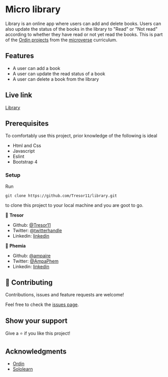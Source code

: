# Micro library

Library is an online app where users can add and delete books. Users can also update the status of the books in the library to "Read" or "Not read" according to whether they have read or not yet read the books. This is part of the [Ordin projects](https://www.theodinproject.com/courses/javascript/lessons/library) from the [microverse](https://www.microverse.org/)  curriculum.

## Features
- A user can add a book
- A user can update the read status of a book
- A user can delete a book from the library

## Live link
[Library](https://raw.githack.com/Tresor11/library/features/index.html)

## Prerequisites
To comfortably use this project, prior knowledge of the following is ideal
- Html and Css
- Javascript
- Eslint
- Bootstrap 4

### Setup
Run 
~~~ 
git clone https://github.com/Tresor11/library.git 
~~~
to clone this project to your local machine and you are goot to go.


👤 **Tresor**

- Github: [@Tresor11](https://github.com/Tresor11)
- Twitter: [@twitterhandle](https://twitter.com/twitterhandle)
- Linkedin: [linkedin](https://linkedin.com/linkedinhandle)

👤 **Phemia**

- Github: [@ampaire](https://github.com/ampaire)
- Twitter: [@AmpaPhem](https://twitter.com/AmpaPhem)
- Linkedin: [linkedin](https://linkedin.com/ampaire-phemia)


## 🤝 Contributing

Contributions, issues and feature requests are welcome!

Feel free to check the [issues page](issues/).

## Show your support

Give a ⭐️ if you like this project!

## Acknowledgments
- [Ordin](https://www.theodinproject.com/courses/javascript/lessons/library)
- [Sololearn](https://www.sololearn.com/Play/JavaScript)


